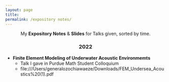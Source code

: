 ```yaml
---
layout: page
title: 
permalink: /expository notes/
---
```


<p align="center">
  My <b>Expository Notes</b> & <b>Slides</b> for Talks given, sorted by time.
</p>

### <center>2022</center>
- **Finite Element Modeling of Underwater Acoustic Environmemts**
  * Talk I gave in Purdue Math Student Colloquium
  * file:///Users/generalozochiawaeze/Downloads/FEM_Undersea_Acoustics%20(1).pdf


